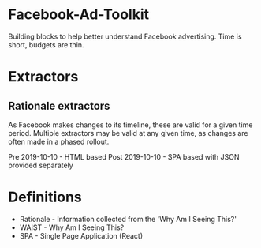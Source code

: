 # Facebook-Ad-Toolkit
Building blocks to help better understand Facebook advertising. Time is short, budgets are thin.


# Extractors

## Rationale extractors

As Facebook makes changes to its timeline, these are valid for a given time period.
Multiple extractors may be valid at any given time, as changes are often made in a phased rollout.

Pre 2019-10-10 - HTML based
Post 2019-10-10 - SPA based with JSON provided separately

# Definitions

* Rationale - Information collected from the 'Why Am I Seeing This?'
* WAIST - Why Am I Seeing This?
* SPA - Single Page Application (React)
